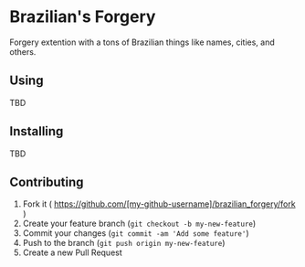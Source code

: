 # Brazilian's Forgery

Forgery extention with a tons of Brazilian things like names, cities, and others.


## Using

TBD


## Installing

TBD


## Contributing

1. Fork it ( https://github.com/[my-github-username]/brazilian_forgery/fork )
2. Create your feature branch (`git checkout -b my-new-feature`)
3. Commit your changes (`git commit -am 'Add some feature'`)
4. Push to the branch (`git push origin my-new-feature`)
5. Create a new Pull Request
